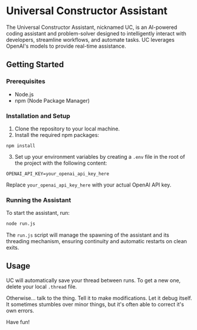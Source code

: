 # Universal Constructor Assistant

The Universal Constructor Assistant, nicknamed UC, is an AI-powered coding assistant and problem-solver designed to intelligently interact with developers, streamline workflows, and automate tasks. UC leverages OpenAI's models to provide real-time assistance.

## Getting Started

### Prerequisites
- Node.js
- npm (Node Package Manager)

### Installation and Setup
1. Clone the repository to your local machine.
2. Install the required npm packages:

```
npm install
```

3. Set up your environment variables by creating a `.env` file in the root of the project with the following content:

```
OPENAI_API_KEY=your_openai_api_key_here
```

Replace `your_openai_api_key_here` with your actual OpenAI API key.

### Running the Assistant
To start the assistant, run:

```bash
node run.js
```

The `run.js` script will manage the spawning of the assistant and its threading mechanism, ensuring continuity and automatic restarts on clean exits.

## Usage

UC will automatically save your thread between runs. To get a new one, delete your local `.thread` file.

Otherwise... talk to the thing. Tell it to make modifications. Let it debug itself. It sometimes stumbles over minor things, but it's often able to correct it's own errors.

Have fun!
